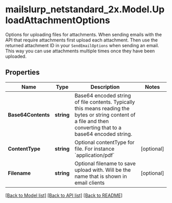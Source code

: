 # mailslurp_netstandard_2x.Model.UploadAttachmentOptions
Options for uploading files for attachments. When sending emails with the API that require attachments first upload each attachment. Then use the returned attachment ID in your `SendEmailOptions` when sending an email. This way you can use attachments multiple times once they have been uploaded.

## Properties

Name | Type | Description | Notes
------------ | ------------- | ------------- | -------------
**Base64Contents** | **string** | Base64 encoded string of file contents. Typically this means reading the bytes or string content of a file and then converting that to a base64 encoded string. | 
**ContentType** | **string** | Optional contentType for file. For instance &#x60;application/pdf&#x60; | [optional] 
**Filename** | **string** | Optional filename to save upload with. Will be the name that is shown in email clients | [optional] 

[[Back to Model list]](../README#documentation-for-models) [[Back to API list]](../README#documentation-for-api-endpoints) [[Back to README]](../README)

